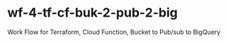 # wf-4-tf-cf-buk-2-pub-2-big
Work Flow for Terraform, Cloud Function, Bucket to Pub/sub to BigQuery
